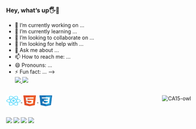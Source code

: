 ### Hey, what’s up🖐👋

- 🔭 I’m currently working on ...
- 🌱 I’m currently learning ...
- 👯 I’m looking to collaborate on ...
- 🤔 I’m looking for help with ...
- 💬 Ask me about ...
- 📫 How to reach me: ...
- 😄 Pronouns: ...
- ⚡ Fun fact: ...
--> <div>
  <a href="https://github.com/CA15">
  <img height="180em" src="https://github-readme-stats.vercel.app/api?username=CA15&show_icons=false&theme=dracula&include_all_commits=true&count_private=true"/>
    <img height="140em" src="https://github-readme-stats.vercel.app/api/top-langs/?username=CA15&layout=compact&langs_count=7&theme=dracula"/>
</div>
<div style="display: inline_block"><br>
  <img align="right" alt="CA15-owl" src="https://imgur.com/T9VPvro.gif">
  <img align="center" alt="CA15-React" height="30" width="40" src="https://raw.githubusercontent.com/devicons/devicon/master/icons/react/react-original.svg">
  <img align="center" alt="CA15-HTML" height="30" width="40" src="https://raw.githubusercontent.com/devicons/devicon/master/icons/html5/html5-original.svg">
  <img align="center" alt="CA15-CSS" height="30" width="40" src="https://raw.githubusercontent.com/devicons/devicon/master/icons/css3/css3-original.svg">
   <div>
     
##
 <div>
  <a href="https://instagram.com/cassiaiam" target="_blank"><img src="https://img.shields.io/badge/Instagram-E4405F?style=for-the-badge&logo=instagram&logoColor=white" target="_blank"></a>
 	<a href="https://www.pinteret.com/cassia" target="_blank"><img src="https://aleen42.github.io/badges/src/pinterest.svg"></a>
  <a href = "mailto:contatocsalmeida15@gmail.com"><img src="https://img.shields.io/badge/-Gmail-%23333?style=for-the-badge&logo=gmail&logoColor=white" target="_blank"></a>
  <a href="https://www.linkedin.com/in/cássia-almeida-739167169" target="_blank"><img src="https://img.shields.io/badge/-LinkedIn-%230077B5?style=for-the-badge&logo=linkedin&logoColor=white" target="_blank"></a> 
</div>
  
